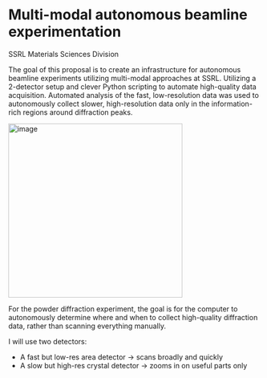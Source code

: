 # Multi-modal autonomous beamline experimentation
SSRL Materials Sciences Division

The goal of this proposal is to create an infrastructure for autonomous beamline experiments utilizing multi-modal approaches at SSRL. Utilizing a 2-detector setup and clever Python scripting to automate high-quality data acquisition.  Automated analysis of the fast, low-resolution data was used to autonomously collect slower, high-resolution data only in the information-rich regions around diffraction peaks. 

<img width="347" alt="image" src="https://github.com/user-attachments/assets/d489b5ee-d93b-4dbd-b0ad-e390755211a0" />

For the powder diffraction experiment, the goal is for the computer to autonomously determine where and when to collect high-quality diffraction data, rather than scanning everything manually.

I will use two detectors:
- A fast but low-res area detector → scans broadly and quickly
- A slow but high-res crystal detector → zooms in on useful parts only

